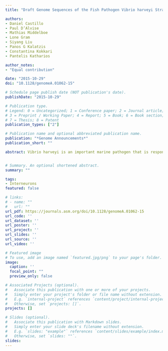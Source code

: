 ```yaml
---
title: "Draft Genome Sequences of the Fish Pathogen Vibrio harveyi Strains VH2 and VH5"

authors:
- Daniel Castillo
- Paul D’Alvise
- Mathias Middelboe
- Lone Gram
- Siyang Liu
- Panos G Kalatzis
- Constantina Kokkari
- Pantelis Katharios

author_notes:
- "Equal contribution"

date: "2015-10-29"
doi: "10.1128/genomeA.01062-15"

# Schedule page publish date (NOT publication's date).
publishDate: "2015-10-29"

# Publication type.
# Legend: 0 = Uncategorized; 1 = Conference paper; 2 = Journal article;
# 3 = Preprint / Working Paper; 4 = Report; 5 = Book; 6 = Book section;
# 7 = Thesis; 8 = Patent
publication_types: ["2"]

# Publication name and optional abbreviated publication name.
publication: "*Genome Announcements*"
publication_short: ""

abstract: Vibrio harveyi is an important marine pathogen that is responsible for vibriosis outbreaks in cultured fish and invertebrates worldwide. Here, we announce the draft genome sequences of V. harveyi strains VH2 and VH5, isolated from farmed juvenile Seriola dumerili during outbreaks of vibriosis in Crete, Greece.


# Summary. An optional shortened abstract.
summary: ""

tags:
- Interneurons
featured: false

# links:
# - name: ""
#   url: ""
url_pdf: https://journals.asm.org/doi/10.1128/genomeA.01062-15
url_code: ''
url_dataset: ''
url_poster: ''
url_project: ''
url_slides: ''
url_source: ''
url_video: ''

# Featured image
# To use, add an image named `featured.jpg/png` to your page's folder. 
image:
  caption: ''
  focal_point: ""
  preview_only: false

# Associated Projects (optional).
#   Associate this publication with one or more of your projects.
#   Simply enter your project's folder or file name without extension.
#   E.g. `internal-project` references `content/project/internal-project/index.md`.
#   Otherwise, set `projects: []`.
projects: []

# Slides (optional).
#   Associate this publication with Markdown slides.
#   Simply enter your slide deck's filename without extension.
#   E.g. `slides: "example"` references `content/slides/example/index.md`.
#   Otherwise, set `slides: ""`.
slides:
---
```

